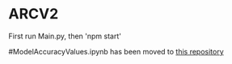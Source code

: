 # ARCV2
First run Main.py, then 'npm start'

#ModelAccuracyValues.ipynb has been moved to [this repository](https://github.com/ARC-Solutions/ARC-VelocityModelVis)
